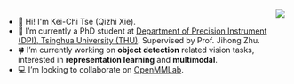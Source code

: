 <a href="https://github.com/anuraghazra/github-readme-stats">
  <img align="right" src="https://github-readme-stats.vercel.app/api?username=KeiChiTse&show_icons=true&theme=transparent&hide=stars" />
</a>

- :wave: Hi! I'm Kei-Chi Tse (Qizhi Xie).
- :school: I’m currently a PhD student at [Department of Precision Instrument (DPI), Tsinghua University (THU)](https://www.dpi.tsinghua.edu.cn/). Supervised by Prof. Jihong Zhu. 
- :four_leaf_clover: I’m currently working on **object detection** related vision tasks, interested in **representation learning** and **multimodal**.
- :computer: I’m looking to collaborate on [OpenMMLab](https://github.com/open-mmlab).
